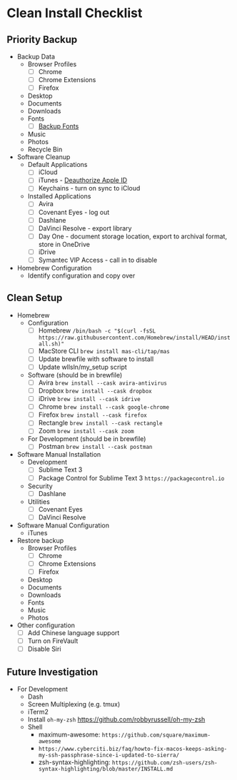 # Clean Install Checklist

## Priority Backup

* Backup Data
  * Browser Profiles
    * [ ] Chrome
    * [ ] Chrome Extensions
    * [ ] Firefox
  * Desktop
  * Documents
  * Downloads
  * Fonts
    * [ ] [Backup Fonts](https://discussions.apple.com/thread/737547)
  * Music
  * Photos
  * Recycle Bin
* Software Cleanup
  * Default Applications
    * [ ] iCloud
    * [ ] iTunes - [Deauthorize Apple ID](https://support.apple.com/en-us/HT201251)
    * [ ] Keychains - turn on sync to iCloud
  * Installed Applications
    * [ ] Avira
    * [ ] Covenant Eyes - log out
    * [ ] Dashlane
    * [ ] DaVinci Resolve - export library
    * [ ] Day One - document storage location, export to archival format, store in OneDrive
    * [ ] iDrive
    * [ ] Symantec VIP Access - call in to disable
* Homebrew Configuration
  * Identify configuration and copy over

## Clean Setup

* Homebrew
  * Configuration
    * [ ] Homebrew `/bin/bash -c "$(curl -fsSL https://raw.githubusercontent.com/Homebrew/install/HEAD/install.sh)"`
    * [ ] MacStore CLI  `brew install mas-cli/tap/mas`
    * [ ] Update brewfile with software to install
    * [ ] Update wllsln/my_setup script
  * Software (should be in brewfile)
    * [ ] Avira `brew install --cask avira-antivirus`
    * [ ] Dropbox `brew install --cask dropbox`
    * [ ] iDrive `brew install --cask idrive`
    * [ ] Chrome `brew install --cask google-chrome`
    * [ ] Firefox `brew install --cask firefox`
    * [ ] Rectangle `brew install --cask rectangle`
    * [ ] Zoom `brew install --cask zoom`
  * For Development (should be in brewfile)
    * [ ] Postman `brew install --cask postman`
* Software Manual Installation
  * Development
    * [ ] Sublime Text 3
    * [ ] Package Control for Sublime Text 3 `https://packagecontrol.io`
  * Security
    * [ ] Dashlane
  * Utilities
    * [ ] Covenant Eyes
    * [ ] DaVinci Resolve
* Software Manual Configuration
  * iTunes
* Restore backup
  * Browser Profiles
    * [ ] Chrome
    * [ ] Chrome Extensions
    * [ ] Firefox
  * Desktop
  * Documents
  * Downloads
  * Fonts
  * Music
  * Photos
* Other configuration
  * [ ] Add Chinese language support
  * [ ] Turn on FireVault
  * [ ] Disable Siri

## Future Investigation

* For Development
  * Dash
  * Screen Multiplexing (e.g. tmux)
  * iTerm2
  * Install `oh-my-zsh`  https://github.com/robbyrussell/oh-my-zsh
  * Shell
    * maximum-awesome: `https://github.com/square/maximum-awesome`
    * `https://www.cyberciti.biz/faq/howto-fix-macos-keeps-asking-my-ssh-passphrase-since-i-updated-to-sierra/`
    * zsh-syntax-highlighting: `https://github.com/zsh-users/zsh-syntax-highlighting/blob/master/INSTALL.md`
